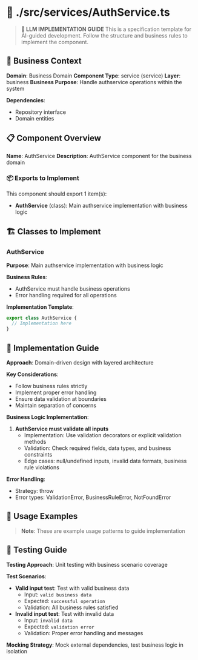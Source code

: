# 📁 ./src/services/AuthService.ts

> **🤖 LLM IMPLEMENTATION GUIDE**
> This is a specification template for AI-guided development.
> Follow the structure and business rules to implement the component.

## 🎯 Business Context
**Domain**: Business Domain
**Component Type**: service (service)
**Layer**: business
**Business Purpose**: Handle authservice operations within the system

**Dependencies**:
- Repository interface
- Domain entities

## 📋 Component Overview
**Name**: AuthService
**Description**: AuthService component for the business domain

### 📦 Exports to Implement
This component should export 1 item(s):
- **AuthService** (class): Main authservice implementation with business logic

## 🏗️ Classes to Implement

### AuthService
**Purpose**: Main authservice implementation with business logic

**Business Rules**:
- AuthService must handle business operations
- Error handling required for all operations

**Implementation Template**:
```typescript
export class AuthService {
  // Implementation here
}
```


## 🔨 Implementation Guide
**Approach**: Domain-driven design with layered architecture

**Key Considerations**:
- Follow business rules strictly
- Implement proper error handling
- Ensure data validation at boundaries
- Maintain separation of concerns

**Business Logic Implementation**:
1. **AuthService must validate all inputs**
   - Implementation: Use validation decorators or explicit validation methods
   - Validation: Check required fields, data types, and business constraints
   - Edge cases: null/undefined inputs, invalid data formats, business rule violations

**Error Handling**:
- Strategy: throw
- Error types: ValidationError, BusinessRuleError, NotFoundError

## 📖 Usage Examples

> **Note**: These are example usage patterns to guide implementation


## 🧪 Testing Guide
**Testing Approach**: Unit testing with business scenario coverage

**Test Scenarios**:
- **Valid input test**: Test with valid business data
  - Input: `valid business data`
  - Expected: `successful operation`
  - Validation: All business rules satisfied
- **Invalid input test**: Test with invalid data
  - Input: `invalid data`
  - Expected: `validation error`
  - Validation: Proper error handling and messages

**Mocking Strategy**: Mock external dependencies, test business logic in isolation
